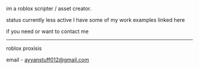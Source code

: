 im a roblox scripter / asset creator.

 status currently less active
 I have some of my work examples linked here

if you need or want to contact me

-----------------------------
roblox proxisis

email - ayyanstuff012@gmail.com




